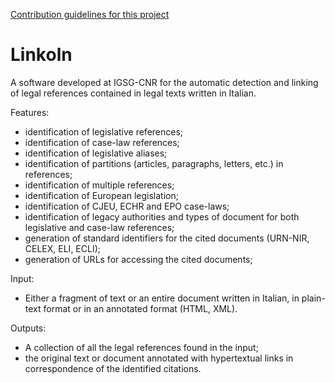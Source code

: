 [Contribution guidelines for this project](./linkoln-logo.png)

# Linkoln

A software developed at IGSG-CNR for the automatic detection and linking of legal references contained in legal texts written in Italian.


Features:
*  identification of legislative references;
*  identification of case-law references;
*  identification of legislative aliases;
*  identification of partitions (articles, paragraphs, letters, etc.) in references;
*  identification of multiple references;
*  identification of European legislation;
*  identification of CJEU, ECHR and EPO case-laws;
*  identification of legacy authorities and types of document for both legislative and case-law references;
*  generation of standard identifiers for the cited documents (URN-NIR, CELEX, ELI, ECLI);
*  generation of URLs for accessing the cited documents;


Input:
*  Either a fragment of text or an entire document written in Italian, in plain-text format or in an annotated format (HTML, XML).


Outputs:
*  A collection of all the legal references found in the input;
*  the original text or document annotated with hypertextual links in correspondence of the identified citations.

